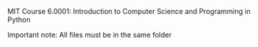 MIT Course 6.0001: Introduction to Computer Science and Programming in Python

Important note: All files must be in the same folder
